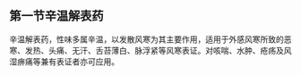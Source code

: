 ## 第一节辛温解表药

辛温解表药，性味多属辛温，以发散风寒为其主要作用，适用于外感风寒所致的恶寒、发热、头痛、无汗、舌苔薄白、脉浮紧等风寒表证。对咳喘、水肿、疮疡及风湿痹痛等兼有表证者亦可应用。
